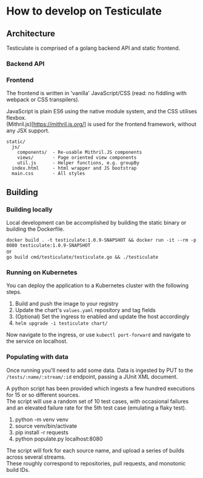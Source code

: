 # How to develop on Testiculate

## Architecture

Testiculate is comprised of a golang backend API and static frontend.

### Backend API


### Frontend

The frontend is written in 'vanilla' JavaScript/CSS (read: no fiddling with webpack or CSS transpilers).

JavaScript is plain ES6 using the native module system, and the CSS utilises flexbox.  
(Mithril.js)[https://mithril.js.org/] is used for the frontend framework, without any JSX support.

```
static/
  js/
    components/  - Re-usable Mithril.JS components
    views/       - Page oriented view components
    util.js      - Helper functions, e.g. groupBy
  index.html     - html wrapper and JS bootstrap
  main.css       - All styles
```

## Building

### Building locally

Local development can be accomplished by building the static binary or building the Dockerfile.

`docker build . -t testiculate:1.0.9-SNAPSHOT && docker run -it --rm -p 8080 testiculate:1.0.9-SNAPSHOT`  
or  
`go build cmd/testiculate/testiculate.go && ./testiculate`


### Running on Kubernetes

You can deploy the application to a Kubernetes cluster with the following steps.

1. Build and push the image to your registry
2. Update the chart's `values.yaml` repository and tag fields
3. (Optional) Set the ingress to enabled and update the host accordingly
4. `helm upgrade -i testiculate chart/`

Now navigate to the ingress, or use `kubectl port-forward` and navigate to the service on localhost.

### Populating with data

Once running you'll need to add some data. Data is ingested by PUT to the `/tests/:name/:stream/:id` endpoint, passing a JUnit XML document.

A python script has been provided which ingests a few hundred executions for 15 or so different sources.  
The script will use a random set of 10 test cases, with occasional failures and an elevated failure rate for the 5th test case (emulating a flaky test).

1. python -m venv venv
2. source venv/bin/activate
3. pip install -r requests
4. python populate.py localhost:8080

The script will fork for each source name, and upload a series of builds across several streams.  
These roughly correspond to repositories, pull requests, and monotonic build IDs.
